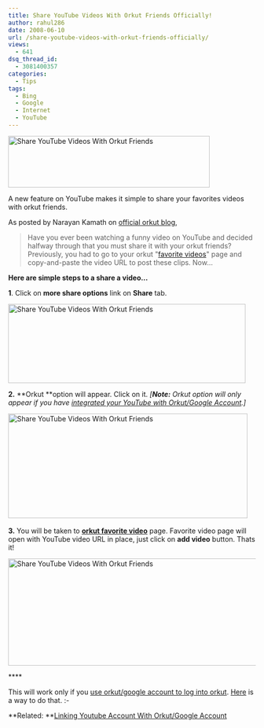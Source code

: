 ```yaml
---
title: Share YouTube Videos With Orkut Friends Officially!
author: rahul286
date: 2008-06-10
url: /share-youtube-videos-with-orkut-friends-officially/
views:
  - 641
dsq_thread_id:
  - 3081400357
categories:
  - Tips
tags:
  - Bing
  - Google
  - Internet
  - YouTube
---
```

[<img class="wp-image-51254" style="border-right: 0px;border-top: 0px;border-left: 0px;border-bottom: 0px" height="105" alt="Share YouTube Videos With Orkut Friends" src="http://cdn.devilsworkshop.org/files/2008/06/image-thumb30.png" width="410" border="0" />][1] 

A new feature on YouTube makes it simple to share your favorites videos with orkut friends.

As posted by Narayan Kamath on <a href="http://en.blog.orkut.com/" onclick="_gaq.push(['_trackEvent', 'outbound-article', 'http://en.blog.orkut.com/', 'official orkut blog']);" target="_blank">official orkut blog</a>,

> Have you ever been watching a funny video on YouTube and decided halfway through that you must share it with your orkut friends? Previously, you had to go to your orkut "<a href="http://www.orkut.com/FavoriteVideos.aspx" onclick="_gaq.push(['_trackEvent', 'outbound-article', 'http://www.orkut.com/FavoriteVideos.aspx', 'favorite videos']);" >favorite videos</a>" page and copy-and-paste the video URL to post these clips. Now… 

**Here are simple steps to a share a video…**</p> 

**1**. Click on **more share options** link on **Share** tab.</p> 

[<img style="border-right: 0px;border-top: 0px;border-left: 0px;border-bottom: 0px" height="161" alt="Share YouTube Videos With Orkut Friends" src="http://cdn.devilsworkshop.org/files/2008/06/image-thumb31.png" width="483" border="0" />][2] 

**2.** **Orkut **option will appear. Click on it. *[**Note:** Orkut option will only appear if you have <a href="http://devilsworkshop.org/2008/04/05/linking-your-youtube-account-with-existing-google-account-integration-hellp/" target="_blank">integrated your YouTube with Orkut/Google Account</a>.]*

[<img style="border-right: 0px;border-top: 0px;border-left: 0px;border-bottom: 0px" height="213" alt="Share YouTube Videos With Orkut Friends" src="http://cdn.devilsworkshop.org/files/2008/06/image-thumb32.png" width="487" border="0" />][3]&#160;

**3.** You will be taken to **<a href="http://www.orkut.com/FavoriteVideos.aspx" onclick="_gaq.push(['_trackEvent', 'outbound-article', 'http://www.orkut.com/FavoriteVideos.aspx', 'orkut favorite video']);" target="_blank">orkut favorite video</a>** page. Favorite video page will open with YouTube video URL in place, just click on **add video** button. Thats it!

[<img style="border-right: 0px;border-top: 0px;border-left: 0px;border-bottom: 0px" height="218" alt="Share YouTube Videos With Orkut Friends" src="http://cdn.devilsworkshop.org/files/2008/06/image-thumb33.png" width="506" border="0" />][4]

**** </p> 

This will work only if you <a href="http://devilsworkshop.org/2008/04/05/linking-your-youtube-account-with-existing-google-account-integration-hellp/" target="_blank">use orkut/google account to log into orkut</a>. <a href="http://devilsworkshop.org/2008/04/05/linking-your-youtube-account-with-existing-google-account-integration-hellp/" target="_blank">Here</a> is a way to do that. <img src="http://devilsworkshop.org/wp-includes/images/smilies/simple-smile.png" alt=":-)" class="wp-smiley" style="height: 1em; max-height: 1em;" />

**Related: **<a href="http://devilsworkshop.org/2008/04/05/linking-your-youtube-account-with-existing-google-account-integration-hellp/" target="_blank">Linking Youtube Account With Orkut/Google Account</a></p>

 [1]: http://cdn.devilsworkshop.org/files/2008/06/image34.png
 [2]: http://cdn.devilsworkshop.org/files/2008/06/image35.png
 [3]: http://cdn.devilsworkshop.org/files/2008/06/image36.png
 [4]: http://cdn.devilsworkshop.org/files/2008/06/image37.png
